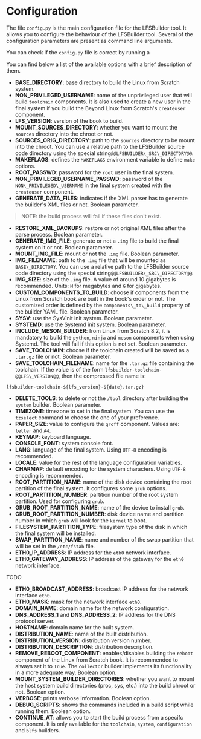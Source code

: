 # Configuration

The file `config.py` is the main configuration file for the LFSBuilder tool. It allows you to configure the behaviour of the LFSBuilder tool. Several of the configuration parameters are present as command line arguments.

You can check if the `config.py` file is correct by running a

You can find below a list of the available options with a brief description of them.


* **BASE\_DIRECTORY**: base directory to build the Linux from Scratch system.
* **NON\_PRIVILEGED\_USERNAME**: name of the unprivileged user that will build `toolchain` components. It is also used to create a new user in the final system if you build the Beyond Linux from Scratch's `createuser` component.
* **LFS\_VERSION**: version of the book to build.
* **MOUNT\_SOURCES\_DIRECTORY**: whether you want to mount the `sources` directory into the chroot or not.
* **SOURCES\_ORIG\_DIRECTORY**: path to the `sources` directory to be mount into the chroot. You can use a relative path to the LFSBuilder source code directory using the special string`@@LFSBUILDER\_SRC\_DIRECTORY@@`.
* **MAKEFLAGS**: defines the `MAKEFLAGS` environment variable to define `make` options.
* **ROOT\_PASSWD**: password for the `root` user in the final system.
* **NON\_PRIVILEGED\_USERNAME\_PASSWD**: password of the `NON\_PRIVILEGED\_USERNAME` in the final system created with the `createuser` component.
* **GENERATE\_DATA\_FILES**: indicates if the XML parser has to generate the builder's XML files or not. Boolean parameter.
> <div class="warning-quote"> NOTE: the build process will fail if these files don't exist.
* **RESTORE\_XML\_BACKUPS**: restore or not original XML files after the parse process. Boolean parameter.
* **GENERATE\_IMG\_FILE**: generate or not a `.img` file to build the final system on it or not. Boolean parameter.
* **MOUNT\_IMG\_FILE**: mount or not the `.img` file. Boolean parameter.
* **IMG\_FILENAME**: path to the `.img` file that will be mounted as `BASE\_DIRECTORY`. You can use a relative path to the LFSBuilder source code directory using the special string`@@LFSBUILDER\_SRC\_DIRECTORY@@`.
* **IMG\_SIZE**: size of the `.img` file. A value of around 10 gigabytes is recommended. Units: `M` for megabytes and `G` for gigabytes.
* **CUSTOM\_COMPONENTS\_TO\_BUILD**: choose if components from the Linux from Scratch book are built in the book's order or not. The customized order is defined by the `components\_to\_build` property of the builder YAML file. Boolean parameter.
* **SYSV**: use the SysVinit init system. Boolean parameter.
* **SYSTEMD**: use the Systemd init system. Boolean parameter.
* **INCLUDE\_MESON\_BUILDER**: from Linux from Scratch 8.2, it is mandatory to build the `python`, `ninja` and `meson` components when using Systemd. The tool will fail if this option is not set. Boolean parameter.
* **SAVE\_TOOLCHAIN**: choose if the toolchain created will be saved as a `.tar.gz` file or not. Boolean parameter.
* **SAVE\_TOOLCHAIN\_FILENAME**: name for the `.tar.gz` file containing the toolchain. If the value is of the form `lfsbuilder-toolchain-@@LFS\_VERSION@@`, then the compressed file name is:
```
lfsbuilder-toolchain-${lfs_version}-${date}.tar.gz}
```
* **DELETE\_TOOLS**: to delete or not the `/tool` directory after building the `system` builder. Boolean parameter.
* **TIMEZONE**: timezone to set in the final system. You can use the `tzselect` command to choose the one of your preference.
* **PAPER\_SIZE**: value to configure the `groff` component. Values are: `letter` and `A4`.
* **KEYMAP**: keyboard language.
* **CONSOLE\_FONT**: system console font.
* **LANG**: language of the final system. Using `UTF-8` encoding is recommended.
* **LOCALE**: value for the rest of the language configuration variables.
* **CHARMAP**: default encoding for the system characters. Using `UTF-8` encoding is recommended.
* **ROOT\_PARTITION\_NAME**: name of the disk device containing the root partition of the final system. It configures some `grub` options.
* **ROOT\_PARTITION\_NUMBER**: partition number of the root system partition. Used for configuring `grub`.
* **GRUB\_ROOT\_PARTITION\_NAME**: name of the device to install `grub`.
* **GRUB\_ROOT\_PARTITION\_NUMBER**: disk device name and partition number in which `grub` will look for the `kernel` to boot.
* **FILESYSTEM\_PARTITION\_TYPE**: filesystem type of the disk in which the final system will be installed.
* **SWAP\_PARTITION\_NAME**: name and number of the swap partition that will be set in the `/etc/fstab` file.
* **ETH0\_IP\_ADDRESS**: IP address for the `eth0` network interface.
* **ETH0\_GATEWAY\_ADDRESS**: IP address of the gateway for the `eth0` network interface.

TODO

* **ETH0\_BROADCAST\_ADDRESS**: broadcast IP address for the network interface `eth0`.
* **ETH0\_MASK**: mask for the network interface `eth0`.
* **DOMAIN\_NAME**: domain name for the network configuration.
* **DNS\_ADDRESS\_1** and **DNS\_ADDRESS\_2**: IP address for the DNS protocol server.
* **HOSTNAME**: domain name for the built system.
* **DISTRIBUTION\_NAME**: name of the built distribution.
* **DISTRIBUTION\_VERSION**: distribution version number.
* **DISTRIBUTION\_DESCRIPTION**: distribution description.
* **REMOVE\_REBOOT\_COMPONENT**: enables/disables building the `reboot` component of the Linux from Scratch book. It is recommended to always set it to `True`. The `collector` builder implements its functionality in a more adequate way. Boolean option.
* **MOUNT\_SYSTEM\_BUILDER\_DIRECTORIES**: whether you want to mount the host system build directories (proc, sys, etc.) into the build chroot or not. Boolean option.
* **VERBOSE**: prints verbose information. Boolean option.
* **DEBUG\_SCRIPTS**: shows the commands included in a build script while running them. Boolean option.
* **CONTINUE\_AT**: allows you to start the build process from a specifc component. It is only available for the `toolchain`, `system`, `configuration` and `blfs` builders.
